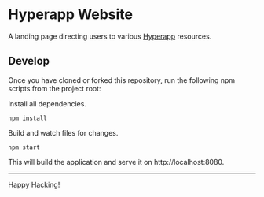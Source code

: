 # Hyperapp Website

A landing page directing users to various [Hyperapp](https://github.com/hyperapp/hyperapp) resources.

## Develop

Once you have cloned or forked this repository, run the following npm scripts from the project root:

Install all dependencies.

```
npm install
```

Build and watch files for changes.

```
npm start
```

This will build the application and serve it on http://localhost:8080.

---

Happy Hacking!
